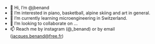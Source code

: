 - 👋 Hi, I’m @jbenand
- 👀 I’m interested in piano, basketball, alpine skiing and art in general.
- 🌱 I’m currently learning microengineering in Switzerland.
- 💞️ I’m looking to collaborate on ...
- 📫 Reach me by instagram (@_benand) or by email (jacques.benand@free.fr)

<!---
jbenand/jbenand is a ✨ special ✨ repository because its `README.md` (this file) appears on your GitHub profile.
You can click the Preview link to take a look at your changes.
--->

